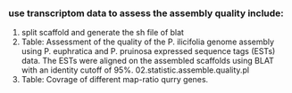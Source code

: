 ### use transcriptom data to assess the assembly quality include:
   1. split scaffold and generate the sh file of blat
   2. Table: Assessment of the quality of the P. ilicifolia genome assembly using P. euphratica and P. pruinosa expressed sequence tags (ESTs) data. The ESTs were aligned on the assembled scaffolds using BLAT with an identity cutoff of 95%.
      02.statistic.assemble.quality.pl
   3. Table: Covrage of different map-ratio qurry genes.